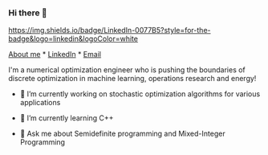 ### Hi there 👋

https://img.shields.io/badge/LinkedIn-0077B5?style=for-the-badge&logo=linkedin&logoColor=white

[About me](https://edwardquarm.github.io/home/) * [LinkedIn](https://www.linkedin.com/in/edward-quarm/) * [Email](edwardarthur.quarmjnr@mavs.uta.edu)

I'm a numerical optimization engineer who is pushing the boundaries of discrete optimization in machine learning, operations research and energy!

* 🔭 I’m currently working on stochastic optimization algorithms for various applications

* 🌱 I’m currently learning C++


* 💬 Ask me about Semidefinite programming and Mixed-Integer Programming
<!--
**edwardquarm/edwardquarm** is a ✨ _special_ ✨ repository because its `README.md` (this file) appears on your GitHub profile.

Here are some ideas to get you started:

*🔭 I’m currently working on ...
- 🌱 I’m currently learning ...
- 👯 I’m looking to collaborate on ...
- 🤔 I’m looking for help with ...
- 💬 Ask me about ...
- 📫 How to reach me: ...
- 😄 Pronouns: ...
- ⚡ Fun fact: ...
-->

